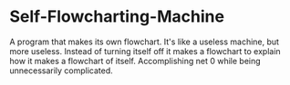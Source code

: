 # Self-Flowcharting-Machine
A program that makes its own flowchart. It's like a useless machine, but more useless. Instead of turning itself off it makes a flowchart to explain how it makes a flowchart of itself. Accomplishing net 0 while being unnecessarily complicated.

